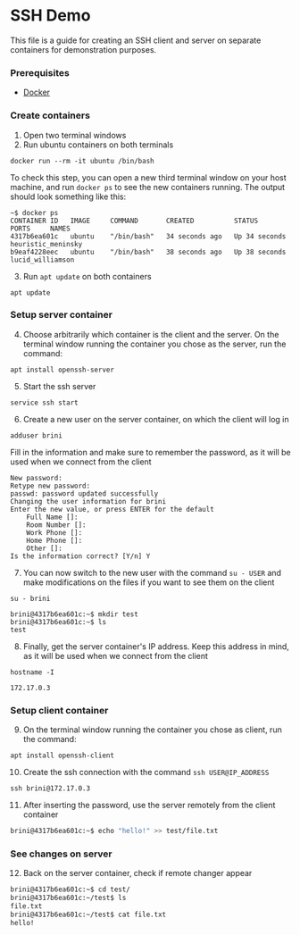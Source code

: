 # SSH Demo

This file is a guide for creating an SSH client and server on separate containers for demonstration purposes.

### Prerequisites

- [Docker](https://docs.docker.com/engine/install/ubuntu/)

### Create containers

1. Open two terminal windows
2. Run ubuntu containers on both terminals

```shell
docker run --rm -it ubuntu /bin/bash
```

To check this step, you can open a new third terminal window on your host machine, 
and run `docker ps` to see the new containers running. The output should look something
like this:

```{: .optional-language-as-class .no-copy}
~$ docker ps
CONTAINER ID   IMAGE     COMMAND       CREATED          STATUS          PORTS     NAMES
4317b6ea601c   ubuntu    "/bin/bash"   34 seconds ago   Up 34 seconds             heuristic_meninsky
b9eaf4228eec   ubuntu    "/bin/bash"   38 seconds ago   Up 38 seconds             lucid_williamson
```

3. Run `apt update` on both containers

```shell
apt update
```

### Setup server container 

4. Choose arbitrarily which container is the client and the server. On the terminal window running the 
container you chose as the server, run the command:

```shell
apt install openssh-server
```

5. Start the ssh server

```shell
service ssh start
```

6. Create a new user on the server container, on which the client will log in

```shell
adduser brini
```

Fill in the information and make sure to remember the password, as it will be used when we connect from the client

```
New password: 
Retype new password: 
passwd: password updated successfully
Changing the user information for brini
Enter the new value, or press ENTER for the default
	Full Name []: 
	Room Number []: 
	Work Phone []: 
	Home Phone []: 
	Other []: 
Is the information correct? [Y/n] Y
```

7. You can now switch to the new user with the command `su - USER` and make modifications on the files if you
want to see them on the client

```shell
su - brini
```

```
brini@4317b6ea601c:~$ mkdir test
brini@4317b6ea601c:~$ ls 
test
```

8. Finally, get the server container's IP address. Keep this address in mind, as it will be used when we connect from the client

```shell
hostname -I
```

```{style="text-color:110,110,110"}
172.17.0.3 
```

### Setup client container

9. On the terminal window running the container you chose as client, 
run the command:

```shell
apt install openssh-client
```

10. Create the ssh connection with the command `ssh USER@IP_ADDRESS`

```shell
ssh brini@172.17.0.3
```

11. After inserting the password, use the server remotely from the client container

```bash
brini@4317b6ea601c:~$ echo "hello!" >> test/file.txt
```

### See changes on server

12. Back on the server container, check if remote changer appear

```bash
brini@4317b6ea601c:~$ cd test/
brini@4317b6ea601c:~/test$ ls
file.txt
brini@4317b6ea601c:~/test$ cat file.txt 
hello!
```


